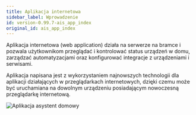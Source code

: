 ```yaml
---
title: Aplikacja internetowa
sidebar_label: Wprowadzenie
id: version-0.99.7-ais_app_index
original_id: ais_app_index
---
```


Aplikacja internetowa (web application) działa na serwerze na bramce i pozwala użytkownikom przeglądać i kontrolować status urządzeń w domu, zarządzać automatyzacjami oraz konfigurować integracje z urządzeniami i serwisami.

Aplikacja napisana jest z wykorzystaniem najnowszych technologii dla aplikacji działających w przeglądarkach internetowych, dzięki czemu może być uruchamiana na dowolnym urządzeniu posiadającym nowoczesną przeglądarkę internetową.

![Aplikacja asystent domowy](/AIS-docs/img/en/frontend/frontend-hero.png)
